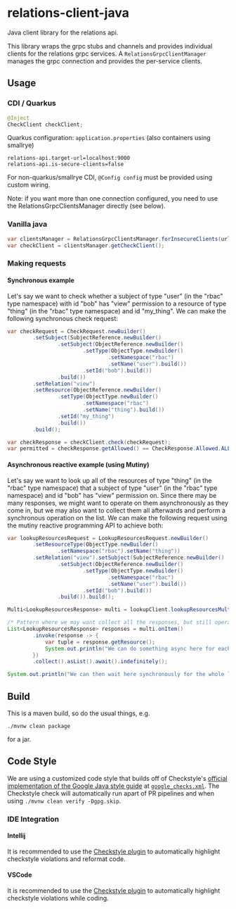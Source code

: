 # relations-client-java
Java client library for the relations api.

This library wraps the grpc stubs and channels and provides individual clients for the relations grpc services. A ```RelationsGrpcClientManager``` manages the grpc connection and provides the per-service clients.

## Usage
### CDI / Quarkus

```java
@Inject
CheckClient checkClient;
```
Quarkus configuration: `application.properties` (also containers using smallrye)
```application.properties
relations-api.target-url=localhost:9000
relations-api.is-secure-clients=false
```
For non-quarkus/smallrye CDI, `@Config config` must be provided using custom wiring.

Note: if you want more than one connection configured, you need to use the RelationsGrpcClientsManager
directly (see below).

### Vanilla java

```java
var clientsManager = RelationsGrpcClientsManager.forInsecureClients(url);
var checkClient = clientsManager.getCheckClient();
```
### Making requests
#### Synchronous example

Let's say we want to check whether a subject of type "user" (in the "rbac" type namespace) with id "bob" has "view" permission to a resource of type "thing" (in the "rbac" type namespace) and id "my_thing". We can make the following synchronous check request:

```java
var checkRequest = CheckRequest.newBuilder()
        .setSubject(SubjectReference.newBuilder()
                .setSubject(ObjectReference.newBuilder()
                        .setType(ObjectType.newBuilder()
                                .setNamespace("rbac")
                                .setName("user").build())
                        .setId("bob").build())
                .build())
        .setRelation("view")
        .setResource(ObjectReference.newBuilder()
                .setType(ObjectType.newBuilder()
                        .setNamespace("rbac")
                        .setName("thing").build())
                .setId("my_thing")
                .build())
        .build();

var checkResponse = checkClient.check(checkRequest);
var permitted = checkResponse.getAllowed() == CheckResponse.Allowed.ALLOWED_TRUE;
```

#### Asynchronous reactive example (using Mutiny)

Let's say we want to look up all of the resources of type "thing" (in the "rbac" type namespace) that a subject of type "user" (in the "rbac" type namespace) and id "bob" has "view" permission on. Since there may be many responses, we might want to operate on them asynchronously as they come in, but we may also want to collect them all afterwards and perform a synchronous operation on the list. We can make the following request using the mutiny reactive programming API to achieve both:

```java
var lookupResourcesRequest = LookupResourcesRequest.newBuilder()
        .setResourceType(ObjectType.newBuilder()
                .setNamespace("rbac").setName("thing"))
        .setRelation("view").setSubject(SubjectReference.newBuilder()
                .setSubject(ObjectReference.newBuilder()
                        .setType(ObjectType.newBuilder()
                                .setNamespace("rbac")
                                .setName("user").build())
                        .setId("bob").build())
                .build()).build();

Multi<LookupResourcesResponse> multi = lookupClient.lookupResourcesMulti(lookupResourcesRequest);

/* Pattern where we may want collect all the responses, but still operate on each as it comes in. */
List<LookupResourcesResponse> responses = multi.onItem()
        .invoke(response -> {
            var tuple = response.getResource();
            System.out.println("We can do something async here for each tuple: " + tuple);
        })
        .collect().asList().await().indefinitely();

System.out.println("We can then wait here synchronously for the whole list if we want to: " + responses);
```

## Build
This is a maven build, so do the usual things, e.g.
```
./mvnw clean package
```
for a jar.

## Code Style

We are using a customized code style that builds off of Checkstyle's [official implementation of the Google Java style guide](https://checkstyle.sourceforge.io/google_style.html) at [`google_checks.xml`](https://github.com/project-kessel/relations-client-java/blob/main/google_checks.xml). The Checkstyle check will automatically run apart of PR pipelines and when using `./mvnw clean verify -Dgpg.skip`.

### IDE Integration

#### Intellij

It is recommended to use the [Checkstyle plugin](https://plugins.jetbrains.com/plugin/1065-checkstyle-idea) to automatically highlight checkstyle violations and reformat code.

#### VSCode

It is recommended to use the [Checkstyle plugin](https://marketplace.visualstudio.com/items?itemName=shengchen.vscode-checkstyle) to automatically highlight checkstyle violations while coding.

